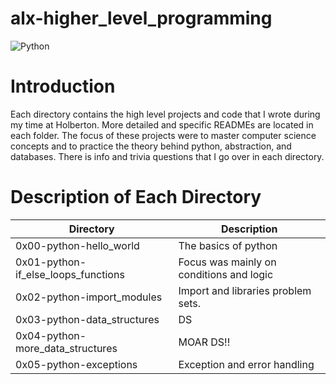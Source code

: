 #  alx-higher_level_programming

![Python](https://www.analyticsvidhya.com/blog/2021/08/how-to-define-a-function-in-python/)

#  Introduction

Each directory contains the high level projects and code that I wrote during my time at Holberton. More detailed and specific READMEs are located in each folder. The focus of these projects were to master computer science concepts and to practice the theory behind python, abstraction, and databases. There is info and trivia questions that I go over in each directory.

# Description of Each Directory

| Directory | Description |
| --------- | ----------- |
| 0x00-python-hello_world | The basics of python |
| 0x01-python-if_else_loops_functions | Focus was mainly on conditions and logic |
| 0x02-python-import_modules | Import and libraries problem sets. |
| 0x03-python-data_structures | DS |
| 0x04-python-more_data_structures | MOAR DS!! |
| 0x05-python-exceptions | Exception and error handling |
